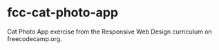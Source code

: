 # fcc-cat-photo-app
Cat Photo App exercise from the Responsive Web Design curriculum on freecodecamp.org.
